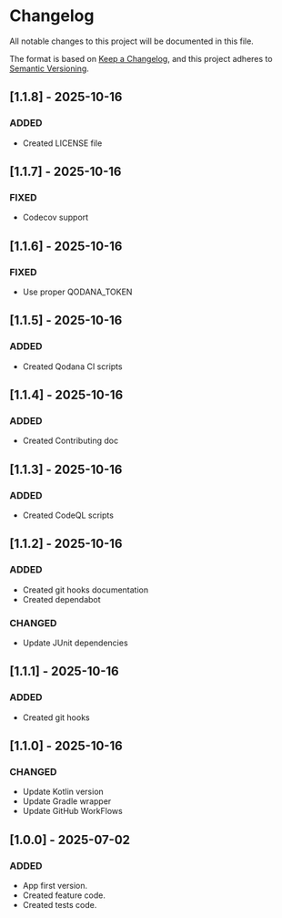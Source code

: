 # Changelog

All notable changes to this project will be documented in this file.

The format is based on [Keep a Changelog](https://keepachangelog.com/en/1.0.0/), and this project adheres
to [Semantic Versioning](https://semver.org/spec/v2.0.0.html).

## [1.1.8] - 2025-10-16

### ADDED

- Created LICENSE file

## [1.1.7] - 2025-10-16

### FIXED

- Codecov support

## [1.1.6] - 2025-10-16

### FIXED

- Use proper QODANA_TOKEN

## [1.1.5] - 2025-10-16

### ADDED

- Created Qodana CI scripts

## [1.1.4] - 2025-10-16

### ADDED

- Created Contributing doc

## [1.1.3] - 2025-10-16

### ADDED

- Created CodeQL scripts

## [1.1.2] - 2025-10-16

### ADDED

- Created git hooks documentation
- Created dependabot

### CHANGED

- Update JUnit dependencies

## [1.1.1] - 2025-10-16

### ADDED

- Created git hooks

## [1.1.0] - 2025-10-16

### CHANGED

- Update Kotlin version
- Update Gradle wrapper
- Update GitHub WorkFlows

## [1.0.0] - 2025-07-02

### ADDED

- App first version.
- Created feature code.
- Created tests code.
